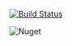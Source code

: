 [![Build Status](https://dev.azure.com/alefcarlos/PlusUltra/_apis/build/status/alefcarlos.PlusUltra.Testing?branchName=master)](https://dev.azure.com/alefcarlos/PlusUltra/_build/latest?definitionId=8&branchName=master)

![Nuget](https://img.shields.io/nuget/v/PlusUltra.Testing)